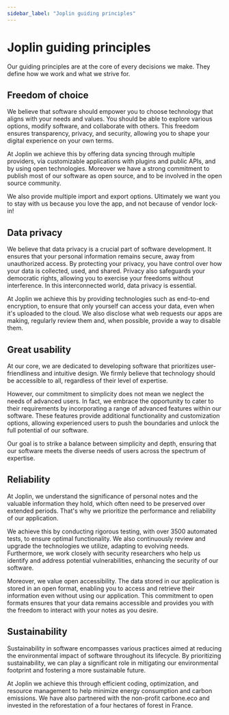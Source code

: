```yaml
---
sidebar_label: "Joplin guiding principles"
---
```


# Joplin guiding principles

Our guiding principles are at the core of every decisions we make. They define how we work and what we strive for.

## Freedom of choice

We believe that software should empower you to choose technology that aligns with your needs and values. You should be able to explore various options, modify software, and collaborate with others. This freedom ensures transparency, privacy, and security, allowing you to shape your digital experience on your own terms.

At Joplin we achieve this by offering data syncing through multiple providers, via customizable applications with plugins and public APIs, and by using open technologies. Moreover we have a strong commitment to publish most of our software as open source, and to be involved in the open source community.

We also provide multiple import and export options. Ultimately we want you to stay with us because you love the app, and not because of vendor lock-in!

## Data privacy

We believe that data privacy is a crucial part of software development. It ensures that your personal information remains secure, away from unauthorized access. By protecting your privacy, you have control over how your data is collected, used, and shared. Privacy also safeguards your democratic rights, allowing you to exercise your freedoms without interference. In this interconnected world, data privacy is essential.

At Joplin we achieve this by providing technologies such as end-to-end encryption, to ensure that only yourself can access your data, even when it's uploaded to the cloud. We also disclose what web requests our apps are making, regularly review them and, when possible, provide a way to disable them.

## Great usability

At our core, we are dedicated to developing software that prioritizes user-friendliness and intuitive design. We firmly believe that technology should be accessible to all, regardless of their level of expertise.

However, our commitment to simplicity does not mean we neglect the needs of advanced users. In fact, we embrace the opportunity to cater to their requirements by incorporating a range of advanced features within our software. These features provide additional functionality and customization options, allowing experienced users to push the boundaries and unlock the full potential of our software.

Our goal is to strike a balance between simplicity and depth, ensuring that our software meets the diverse needs of users across the spectrum of expertise.

## Reliability

At Joplin, we understand the significance of personal notes and the valuable information they hold, which often need to be preserved over extended periods. That's why we prioritize the performance and reliability of our application.

We achieve this by conducting rigorous testing, with over 3500 automated tests, to ensure optimal functionality. We also continuously review and upgrade the technologies we utilize, adapting to evolving needs. Furthermore, we work closely with security researchers who help us identify and address potential vulnerabilities, enhancing the security of our software.

Moreover, we value open accessibility. The data stored in our application is stored in an open format, enabling you to access and retrieve their information even without using our application. This commitment to open formats ensures that your data remains accessible and provides you with the freedom to interact with your notes as you desire.

## Sustainability

Sustainability in software encompasses various practices aimed at reducing the environmental impact of software throughout its lifecycle. By prioritizing sustainability, we can play a significant role in mitigating our environmental footprint and fostering a more sustainable future.

At Joplin we achieve this through efficient coding, optimization, and resource management to help minimize energy consumption and carbon emissions. We have also partnered with the non-profit carbone.eco and invested in the reforestation of a four hectares of forest in France.